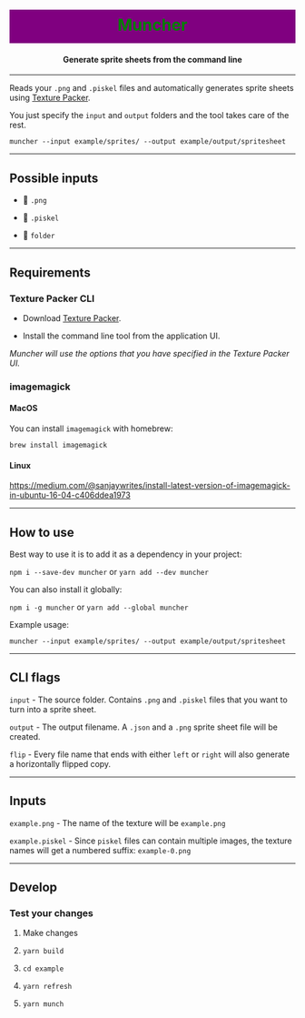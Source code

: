 <h1 align="center" style="background-color: purple; color:green; padding: 10px 0 15px 0">
  Muncher
</h1>
<h4 align="center">
  Generate sprite sheets from the command line
</h4>

---

Reads your `.png` and `.piskel` files and automatically generates sprite sheets using [Texture Packer](https://www.codeandweb.com/texturepacker).

You just specify the `input` and `output` folders and the tool takes care of the rest.

```
muncher --input example/sprites/ --output example/output/spritesheet
```

---

## Possible inputs

 - :rice_scene: `.png`

 - :movie_camera: `.piskel`

 - :file_folder: `folder`

---

## Requirements

### Texture Packer CLI

 - Download [Texture Packer](https://www.codeandweb.com/texturepacker).

 - Install the command line tool from the application UI.

_Muncher will use the options that you have specified in the Texture Packer UI._

### imagemagick

#### MacOS

You can install `imagemagick` with homebrew:

`brew install imagemagick`

#### Linux

https://medium.com/@sanjaywrites/install-latest-version-of-imagemagick-in-ubuntu-16-04-c406ddea1973

---

## How to use

Best way to use it is to add it as a dependency in your project:

`npm i --save-dev muncher` or `yarn add --dev muncher`

You can also install it globally:

`npm i -g muncher` or `yarn add --global muncher`

Example usage:

`muncher --input example/sprites/ --output example/output/spritesheet`

---

## CLI flags

`input` - The source folder. Contains `.png` and `.piskel` files that you want to turn into a sprite sheet.

`output` - The output filename. A `.json` and a `.png` sprite sheet file will be created.

`flip` - Every file name that ends with either `left` or `right` will also generate a horizontally flipped copy.

---

## Inputs

`example.png` - The name of the texture will be `example.png` 

`example.piskel` - Since `piskel` files can contain multiple images, the texture names will get a numbered suffix: `example-0.png`

---

## Develop

### Test your changes

1. Make changes

2. `yarn build`

3. `cd example`

4. `yarn refresh`

5. `yarn munch`
